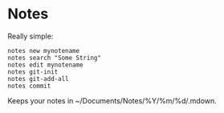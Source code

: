 # Notes

  Really simple:
  
    notes new mynotename
    notes search "Some String"
    notes edit mynotename
    notes git-init
    notes git-add-all
    notes commit
  
  Keeps your notes in ~/Documents/Notes/%Y/%m/%d/<name>.mdown.